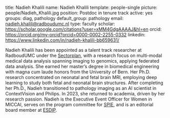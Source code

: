 title: Nadieh Khalili
name: Nadieh Khalili
template: people-single
picture: people/Nadieh_Khalili.jpg
position: Postdoc in tenure track
active: yes
groups: diag, pathology
default_group: pathology
email: nadieh.khalili@radboudumc.nl
type: faculty
scholar: https://scholar.google.com/citations?user=xMM4GdgAAAAJ&hl=en
orcid: https://orcid.org/my-orcid?orcid=0000-0002-2255-0332
linkedin: https://www.linkedin.com/in/nadieh-khalili-bb659631/

Nadieh Khalili has been appointed as a talent track researcher at RadboudUMC under the [Sectorplan](https://www.radboudumc.nl/en/projects/sector-plan-medische-en-gezondheidswetenschappen), with a research focus on multi-modal medical data analysis spanning imaging to genomics, applying federated data analysis. She earned her master’s degree in biomedical engineering with magna cum laude honors from the University of Bern. Her Ph.D. research concentrated on neonatal and fetal brain MRI, employing deep learning to study both fetal and neonatal brain structures. After completing her Ph.D., Nadieh transitioned to pathology imaging as an AI scientist in ContextVision and Philips. In 2023, she returned to academia, driven by her research passion. Nadieh is the Executive Event Officer for Women in MICCAI, serves on the program committee for [SPIE](https://spie.org/MI/conferencedetails/digital-and-computational-pathology?SSO=1), and is an editorial board member at [ESDIP](https://digitalpathologysociety.org/).






